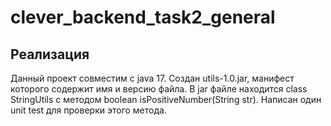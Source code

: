# clever_backend_task2_general

## Реализация

Данный проект совместим с java 17. Создан utils-1.0.jar, манифест которого содержит имя и версию файла. В jar файле находится class StringUtils с методом boolean isPositiveNumber(String str). Написан один unit test для проверки этого метода.